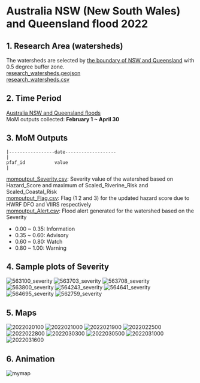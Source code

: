 # Australia NSW (New South Wales) and Queensland flood 2022
## 1. Research Area (watersheds)
The watersheds are selected by [the boundary of NSW and Queensland](Australia_NSW_Queensland.geojson) with 0.5 degree buffer zone.  
[research_watersheds.geojson](research_watersheds.geojson)  
[research_watersheds.csv](research_watersheds.csv)
## 2. Time Period 
[Australia NSW and Queensland floods](https://disasterphilanthropy.org/disasters/2022-australian-flooding/)  
MoM outputs collected: **February 1 ~ April 30**
## 3. MoM Outputs

```
|-----------------date-------------------
|
pfaf_id           value
|
```
[momoutput_Severity.csv](momoutput_Severity.csv): Severity value of the watershed based on Hazard_Score and maximum of Scaled_Riverine_Risk and Scaled_Coastal_Risk    
[momoutput_Flag.csv](momoutput_Flag.csv): Flag (1 2 and 3) for the updated hazard score due to HWRF DFO and VIIRS respectively   
[momoutput_Alert.csv](momoutput_Alert.csv): Flood alert generated for the watershed based on the Severity 
* 0.00 ~ 0.35: Information
* 0.35 ~ 0.60: Advisory
* 0.60 ~ 0.80: Watch
* 0.80 ~ 1.00: Warning 
## 4. Sample plots of Severity
![563100_severity](https://user-images.githubusercontent.com/6643873/225716473-758e0430-5858-48f2-bc13-70458f5f46a0.png)
![563703_severity](https://user-images.githubusercontent.com/6643873/225716665-c5d02bc1-7027-484f-a13c-0c442775a10d.png)
![563708_severity](https://user-images.githubusercontent.com/6643873/225716799-a015469c-1bd8-4035-befb-81f47cbeffc8.png)
![563800_severity](https://user-images.githubusercontent.com/6643873/225716932-ad9310d9-f0f6-4bed-bd3c-2ab59f84d1a4.png)
![564243_severity](https://user-images.githubusercontent.com/6643873/225717125-2fc5be8f-b801-476e-8b59-bc30d072b954.png)
![564641_severity](https://user-images.githubusercontent.com/6643873/225717442-7097df76-e137-4bd5-8d15-d53f46ad1870.png)
![564695_severity](https://user-images.githubusercontent.com/6643873/225717681-dfda4150-921b-47ab-af05-de2aa01538c5.png)
![562759_severity](https://user-images.githubusercontent.com/6643873/225717841-f77caa62-6d72-449d-b769-d609637c6f94.png)

## 5. Maps
![2022020100](https://user-images.githubusercontent.com/6643873/225712697-28ced89c-3a30-454d-860f-fd918e4a97e2.png)
![2022021000](https://user-images.githubusercontent.com/6643873/225712932-15be5a52-3115-4a38-9eb1-a8feaaa00e2e.png)
![2022021900](https://user-images.githubusercontent.com/6643873/225713051-307ecba0-37d0-44eb-9ba7-21c7361cf3c5.png)
![2022022500](https://user-images.githubusercontent.com/6643873/225713160-c00078d7-8a5a-41f3-a912-e980ffa04610.png)
![2022022800](https://user-images.githubusercontent.com/6643873/225713408-962e1ace-af49-43ed-afef-cafd0e9132fe.png)
![2022030300](https://user-images.githubusercontent.com/6643873/225713541-f9f5c557-6b96-44b5-81e8-276f3d7a1ad0.png)
![2022030500](https://user-images.githubusercontent.com/6643873/225713807-6df11e42-54c5-46c8-a141-72f26788070f.png)
![2022031000](https://user-images.githubusercontent.com/6643873/225713982-99ba914f-fe32-4c46-ad45-503447e0758b.png)
![2022031600](https://user-images.githubusercontent.com/6643873/225714548-8d505280-6c18-4c03-9638-6502a4826086.png)

## 6. Animation
![mymap](https://user-images.githubusercontent.com/6643873/225712352-52ba26fa-8294-4740-800c-35da966af569.gif)

